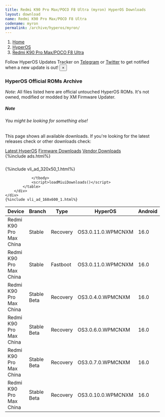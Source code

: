 ```yaml
---
title: Redmi K90 Pro Max/POCO F8 Ultra (myron) HyperOS Downloads
layout: download
name: Redmi K90 Pro Max/POCO F8 Ultra
codename: myron
permalink: /archive/hyperos/myron/
---
```

<nav aria-label="breadcrumb">
    <ol class="breadcrumb">
        <li class="breadcrumb-item"><a href="/">Home</a></li>
        <li class="breadcrumb-item"><a href="/hyperos/">HyperOS</a></li>
        <li class="breadcrumb-item active" aria-current="page"><a href="/hyperos/myron/">Redmi K90 Pro Max/POCO F8 Ultra</a></li>
    </ol>
</nav>
<div class="alert alert-primary alert-dismissible fade show" role="alert">
    Follow HyperOS Updates Tracker on <a href="https://t.me/MIUIUpdatesTracker" class="alert-link">Telegram</a>
     or <a href="https://twitter.com/MiFwUpdater" class="alert-link">Twitter</a> to get notified when a new update is out!
    <button type="button" class="close" data-dismiss="alert" aria-label="Close">
        <span aria-hidden="true">&times;</span>
    </button>
</div>

### HyperOS Official ROMs Archive
*Note*: All files listed here are official untouched HyperOS ROMs. It's not owned, modified or modded by XM Firmware Updater.
<div class="card">
  <div class="card-body">
    <h5 class="card-title">Note</h5>
    <h6 class="card-subtitle mb-2 text-muted">You might be looking for something else!</h6>
    <p class="card-text">This page shows all available downloads.
     If you're looking for the latest releases check or other downloads check:</p>
    <a href="/hyperos/myron/" class="card-link">Latest HyperOS</a>
    <a href="/firmware/myron/" class="card-link">Firmware Downloads</a>
    <a href="/vendor/myron/" class="card-link">Vendor Downloads</a>
  </div>
</div>
{%include ads.html%}
<div class="row justify-content-center">
    <div class="col-10">
        <div class="table-responsive-md" style="margin-top: 25px;">
            {%include vli_ad_320x50_1.html%}
            <table id="miui" class="display dt-responsive nowrap compact table table-striped table-hover table-sm">
                <thead class="thead-dark">
                    <tr>
                        <th data-ref="device">Device</th>
                        <th data-ref="branch">Branch</th>
                        <th data-ref="type">Type</th>
                        <th data-ref="miui">HyperOS</th>
                        <th data-ref="android">Android</th>
                        <th data-ref="size">Size</th>
                        <th data-ref="size">Date</th>
                        <th data-ref="link">Link</th>
                    </tr>
                </thead>
                <tbody>
                <tr><td>Redmi K90 Pro Max China</td><td>Stable</td><td>Recovery</td><td>OS3.0.11.0.WPMCNXM</td><td>16.0</td><td>9.4 GB</td><td>2025-10-23</td><td><a href="/hyperos/myron/stable/OS3.0.11.0.WPMCNXM/">Download</a></td></tr>
<tr><td>Redmi K90 Pro Max China</td><td>Stable</td><td>Fastboot</td><td>OS3.0.11.0.WPMCNXM</td><td>16.0</td><td>12.1 GB</td><td>2025-10-20</td><td><a href="/hyperos/myron/stable/OS3.0.11.0.WPMCNXM/">Download</a></td></tr>
<tr><td>Redmi K90 Pro Max China</td><td>Stable Beta</td><td>Recovery</td><td>OS3.0.4.0.WPMCNXM</td><td>16.0</td><td>9.4 GB</td><td>2025-10-23</td><td><a href="/hyperos/myron/stable beta/OS3.0.4.0.WPMCNXM/">Download</a></td></tr>
<tr><td>Redmi K90 Pro Max China</td><td>Stable Beta</td><td>Recovery</td><td>OS3.0.6.0.WPMCNXM</td><td>16.0</td><td>9.4 GB</td><td>2025-10-23</td><td><a href="/hyperos/myron/stable beta/OS3.0.6.0.WPMCNXM/">Download</a></td></tr>
<tr><td>Redmi K90 Pro Max China</td><td>Stable Beta</td><td>Recovery</td><td>OS3.0.7.0.WPMCNXM</td><td>16.0</td><td>9.4 GB</td><td>2025-10-23</td><td><a href="/hyperos/myron/stable beta/OS3.0.7.0.WPMCNXM/">Download</a></td></tr>
<tr><td>Redmi K90 Pro Max China</td><td>Stable Beta</td><td>Recovery</td><td>OS3.0.10.0.WPMCNXM</td><td>16.0</td><td>9.4 GB</td><td>2025-10-23</td><td><a href="/hyperos/myron/stable beta/OS3.0.10.0.WPMCNXM/">Download</a></td></tr>

                </tbody>
                <script>loadMiuiDownloads()</script>
            </table>
        </div>
    </div>
    {%include vli_ad_160x600_1.html%}
</div>
